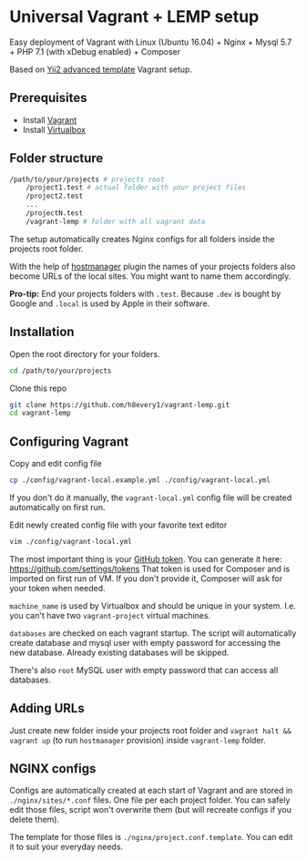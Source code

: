 # Universal Vagrant + LEMP setup

Easy deployment of Vagrant with Linux (Ubuntu 16.04) + Nginx + Mysql 5.7 + PHP 7.1 (with xDebug enabled) + Composer

Based on [Yii2 advanced template](https://github.com/yiisoft/yii2-app-advanced) Vagrant setup.

## Prerequisites

* Install [Vagrant](https://www.vagrantup.com/docs/installation/)
* Install [Virtualbox](https://www.virtualbox.org/manual/ch01.html#intro-installing)

## Folder structure

```bash
/path/to/your/projects # projects root
    /project1.test # actual folder with your project files
    /project2.test
    ...
    /projectN.test
    /vagrant-lemp # folder with all vagrant data
```

The setup automatically creates Nginx configs for all folders inside the projects root folder.

With the help of [hostmanager](https://github.com/devopsgroup-io/vagrant-hostmanager) plugin the names of your projects folders also become URLs of the local sites. You might want to name them accordingly.

**Pro-tip:**
End your projects folders with `.test`. Because `.dev` is bought by Google and `.local` is used by Apple in their software.


## Installation

Open the root directory for your folders.

```bash
cd /path/to/your/projects
```

Clone this repo
```bash
git clone https://github.com/h8every1/vagrant-lemp.git
cd vagrant-lemp 
```

## Configuring Vagrant
Copy and edit config file
```bash
cp ./config/vagrant-local.example.yml ./config/vagrant-local.yml
```
If you don't do it manually, the `vagrant-local.yml` config file will be created automatically on first run.

Edit newly created config file with your favorite text editor
```bash
vim ./config/vagrant-local.yml
```

The most important thing is your [GitHub token](https://github.com/blog/1509-personal-api-tokens). You can generate it here: https://github.com/settings/tokens That token is used for Composer and is imported on first run of VM. If you don't provide it, Composer will ask for your token when needed.

`machine_name` is used by Virtualbox and should be unique in your system. I.e. you can't have two `vagrant-project` virtual machines.

`databases` are checked on each vagrant startup. The script will automatically create database and mysql user with empty password for accessing the new database. Already existing databases will be skipped.

There's also `root` MySQL user with empty password that can access all databases.

## Adding URLs

Just create new folder inside your projects root folder and `vagrant halt && vagrant up` (to run `hostmanager` provision) inside `vagrant-lemp` folder.

## NGINX configs

Configs are automatically created at each start of Vagrant and are stored in `./nginx/sites/*.conf` files. One file per each project folder. You can safely edit those files, script won't overwrite them (but will recreate configs if you delete them).

The template for those files is `./nginx/project.conf.template`. You can edit it to suit your everyday needs.
